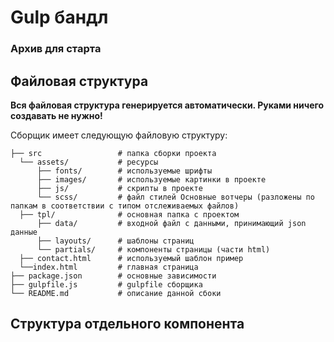 

<h1>Gulp бандл</h1>

<h3 align="left">Архив для старта</h3>

## Файловая структура

**Вся файловая структура генерируется автоматически. Руками ничего создавать не нужно!**

Сборщик имеет следующую файловую структуру:

```
├── src                 # папка сборки проекта
  └── assets/           # ресурсы
      ├── fonts/        # используемые шрифты
      ├── images/       # используемые картинки в проекте
      ├── js/           # скрипты в проекте
      └── scss/         # файл стилей Основные вотчеры (разложены по папкам в соответствии с типом отслеживаемых файлов)
  ├── tpl/              # основная папка с проектом
      ├── data/         # входной файл с данными, принимающий json данные
      ├── layouts/      # шаблоны страниц
      └── partials/     # компоненты страницы (части html)
  ├── contact.html      # используемый шаблон пример
  └──index.html         # главная страница 
├── package.json        # основные зависимости
├── gulpfile.js         # gulpfile сборщика
└── README.md           # описание данной сбоки

```

## Структура отдельного компонента 

